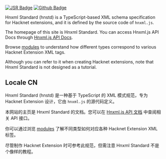 [![JSR Badge](https://jsr.io/badges/@modernschoolproject/hnxml)](https://jsr.io/@modernschoolproject/hnxml)
[![Github Badge](https://img.shields.io/badge/Github-hnxml-black?logo=github)](https://github.com/Modern-School/hnxml)

Hnxml Standard (hnstd) is a TypeScript-based XML schema specification for
Hacknet extensions, and it is defined by the source code of `hnxml.js`.

The homepage of this site is Hnxml Standard. You can access Hnxml.js API Docs
through [Hnxml.js API Docs](https://hnxml.js.org/api).

Browse [modules](./modules.html) to understand how different types correspond to
various Hacknet Extension XML tags.

Although you can refer to it when creating Hacknet extensions, note that Hnxml
Standard is not designed as a tutorial.

## Locale CN

Hnxml Standard (hnstd) 是一种基于 TypeScript 的 XML 模式规范，专为 Hacknet
Extension 设计，它由 `hnxml.js` 的源代码定义。

本网站的主页是 Hnxml Standard 的文档。您可以在
[Hnxml.js API 文档](https://hnxml.js.org/api) 中查阅相关 API 接口。

你可以通过浏览 [modules](./modules.html) 了解不同类型如何对应各种 Hacknet
Extension XML 标签。

尽管制作 Hacknet Extension 时可参考此规范，但需注意 Hnxml Standard
不是个像样的教程。
